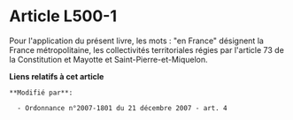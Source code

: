 # Article L500-1

Pour l'application du présent livre, les mots : "en France" désignent la France métropolitaine, les collectivités
territoriales régies par l'article 73 de la Constitution et Mayotte et Saint-Pierre-et-Miquelon.

**Liens relatifs à cet article**

	**Modifié par**:

	  - Ordonnance n°2007-1801 du 21 décembre 2007 - art. 4
